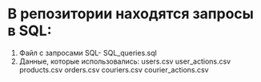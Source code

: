 # В репозитории находятся запросы в SQL: 
1. Файл с запросами SQL- SQL_queries.sql
2. Данные, которые использовались:
   users.csv
   user_actions.csv
   products.csv
   orders.csv
   couriers.csv
   courier_actions.csv
